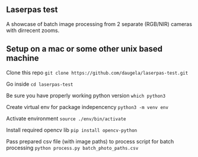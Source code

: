 ## Laserpas test

A showcase of batch image processing from 2 separate (RGB/NIR) cameras with dirrecent zooms.

## Setup on a mac or some other unix based machine

Clone this repo
`git clone https://github.com/daugela/laserpas-test.git`

Go inside
`cd laserpas-test`

Be sure you have properly working python version
`which python3`

Create virtual env for package indepencency
`python3 -m venv env`

Activate environment
`source ./env/bin/activate`

Install required opencv lib
`pip install opencv-python`

Pass prepared csv file (with image paths) to process script for batch processing
`python process.py batch_photo_paths.csv`